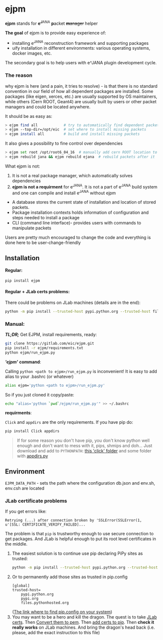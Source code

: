 # ejpm

**ejpm** stands for **e**<sup>**J**ANA</sup> **p**acket ~~**m**anager~~ helper

**The goal** of ejpm is to provide easy experience of:

* installing e<sup>JANA</sup> reconstruction framework and supporting packages
* uify installation in different environments: various operating systems, docker images, etc. 

The secondary goal is to help users with e^JANA plugin development cycle.



### The reason

why ejpm is here (and a pain, it tries to resolve) - is that 
there is no standard convention in our field of how all dependent packages are 
installed. Some packages (like eigen, xerces, etc.) are usually supported by 
OS maintainers, while others (Cern ROOT, Geant4) are usually built by users or 
other packet managers and could be located anywhere. 

It should be as easy as:

```bash
> ejpm find all            # try to automatically find dependent packets
> ejpm --top-dir=/opt/eic  # set where to install missing packets
> ejpm install all         # build and install missing packets
```

It also gives a possibility to fine control over dependencies

```bash
> ejpm set root /opt/root6_04_16  # manually add cern ROOT location to use
> ejpm rebuild jana && ejpm rebuild ejana  # rebuild packets after it 
```



What ejpm is not: 

1. It is not a real package manager, which automatically solves dependencies
2. **ejpm is not a requirment** for e<sup>JANA</sup>. It is not a part of e<sup>JANA</sup> 
    build system and one can compile and install e<sup>JANA</sup> without ejpm   

* A database stores the current state of installation and location of stored packets.
* Package installation contexts holds information of configuration and steps needed to install a package
* CLI (command line interface)- provides users with commands to manipulate packets

Users are pretty much encouraged to change the code and everything is done here to be user-change-friendly

## Installation

#### Regular:

```bash
pip install ejpm
```

#### Regular + JLab certs problems:
There could be problems on JLab machines (details are in the end):
```bash
python -m pip install --trusted-host pypi.python.org --trusted-host files.pythonhosted.org --trusted-host pypi.org --install ejpm
```

### Manual:
***TL;DR;*** Get EJPM, install requirements, ready:
```bash
git clone https://gitlab.com/eic/ejpm.git
pip install -r ejpm/requirements.txt
python ejpm/run_ejpm.py
```

***'ejpm'*** **command**:

Calling ```python <path to ejpm>/run_ejpm.py``` is inconvenient!
It is easy to add alias to your .bashrc (or whatever)
```sh
alias ejpm='python <path to ejpm>/run_ejpm.py'
```
So if you just cloned it copy/paste:
```bash
echo "alias='python `pwd`/ejpm/run_ejpm.py'" >> ~/.bashrc
```

**requirments**:

```Click``` and ```appdirs``` are the only requirements. If you have pip do: 

```bash
pip install Click appdirs
```
> If for some reason you don't have pip, you don't know python well enough 
and don't want to mess with it, pips, shmips and doh...
Just download and add to ```PYTHONPATH```: 
[this 'click' folder](https://pypi.org/project/click/)
and some folder with [appdirs.py](https://github.com/ActiveState/appdirs/blob/master/appdirs.py)


  



## Environment

```EJPM_DATA_PATH``` - sets the path where the configuration db.json and env.sh, env.csh are located


### JLab certificate problems

If you get errors like:
```
Retrying (...) after connection broken by 'SSLError(SSLError(1, u'[SSL: CERTIFICATE_VERIFY_FAILED]...
```

The problem is that ```pip``` is trustworthy enough to use secure connection to get packages. 
And JLab is helpful enough to put its root level certificates in the middle.

1. The easiest solution is to continue use pip declaring PiPy sites as trusted:  
    ```bash
    python -m pip install --trusted-host pypi.python.org --trusted-host files.pythonhosted.org --trusted-host pypi.org --install ejpm
    ```
2. Or to permanently add those sites as trusted in pip.config 
    ```
    [global]
    trusted-host=
        pypi.python.org
        pypi.org
        files.pythonhosted.org
    ```
    ([The link where to find pip.config on your system](https://pip.pypa.io/en/stable/user_guide/#config-file))
 3. You may want to be a hero and kill the dragon. The quest is to take [JLab certs](https://cc.jlab.org/JLabCAs). 
 Then [Convert them to pem](https://stackoverflow.com/questions/991758/how-to-get-pem-file-from-key-and-crt-files).
 Then [add certs to pip](https://stackoverflow.com/questions/25981703/pip-install-fails-with-connection-error-ssl-certificate-verify-failed-certi).
 Then **check it really works** on JLab machines. And bring the dragon's head back (i.e. please, add the exact instruction to this file) 
 